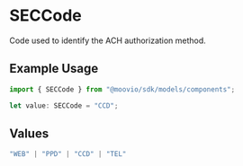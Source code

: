 # SECCode

Code used to identify the ACH authorization method.

## Example Usage

```typescript
import { SECCode } from "@moovio/sdk/models/components";

let value: SECCode = "CCD";
```

## Values

```typescript
"WEB" | "PPD" | "CCD" | "TEL"
```
